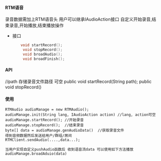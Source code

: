 #### RTM语音
录音数据需加上RTM语音头
用户可以继承IAudioAction接口 自定义开始录音,结束录音,开始播放,结束播放操作
- 接口
~~~c++
       void startRecord();
        void stopRecord();
        void broadAudio();
        void broadFinish();
~~~

#### API
//path 存储录音文件路径 可空
public void startRecord(String path);
public void stopRecord()


#### 使用
    RTMAudio audioManage = new RTMAudio();
    audioManage.init(String lang, IAudioAction action) //lang, action可空
    audioManage.startRecord(); //开始录音
    audioManage.stopRecord();  //结束录音
    byte[] data = audioManage.genAudioData()  //获取录音文件
    得到音频数据然后发送给用户/群组/房间
    RTMClient.sendAudio(....,data...);
    
    当用户实现自定义pushAudio函数后 收到语音流data 可以使用如下方法播放
    audioManage.broadAduio(data)


